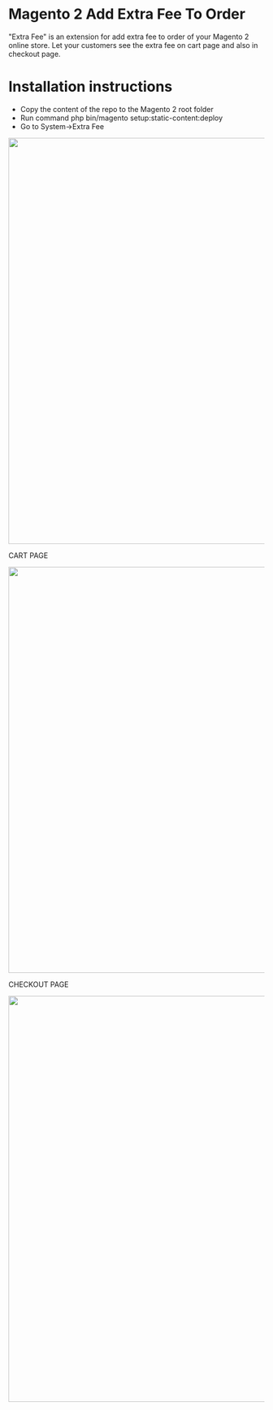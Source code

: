 Magento 2 Add Extra Fee To Order
==============================

"Extra Fee" is an extension for add extra fee to order of your Magento 2 online store. Let your customers see the extra fee on cart page and also in checkout page.

Installation instructions
=========================

* Copy the content of the repo to the Magento 2 root folder
* Run command php bin/magento setup:static-content:deploy
* Go to System->Extra Fee

<img src="https://github.com/prince108/magento2-extrafee/blob/master/adminScreenshot.png" width="800px" />

CART PAGE

<img src="https://github.com/prince108/magento2-extrafee/blob/master/cartPage.png" width="800px" />

CHECKOUT PAGE

<img src="https://github.com/prince108/magento2-extrafee/blob/master/checkoutPage.png?raw=true" width="800px" />
